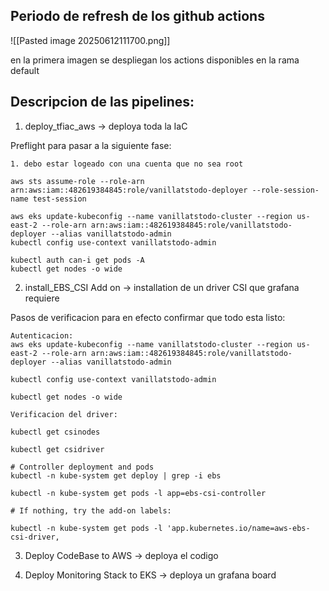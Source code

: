 
## Periodo de refresh de los github actions

![[Pasted image 20250612111700.png]]

en la primera imagen se despliegan los actions disponibles en la rama default

## Descripcion de las pipelines:

1. deploy_tfiac_aws -> deploya toda la IaC

Preflight para pasar a la siguiente fase:

```
1. debo estar logeado con una cuenta que no sea root
   
aws sts assume-role --role-arn arn:aws:iam::482619384845:role/vanillatstodo-deployer --role-session-name test-session

aws eks update-kubeconfig --name vanillatstodo-cluster --region us-east-2 --role-arn arn:aws:iam::482619384845:role/vanillatstodo-deployer --alias vanillatstodo-admin
kubectl config use-context vanillatstodo-admin

kubectl auth can-i get pods -A
kubectl get nodes -o wide   

```

2. install_EBS_CSI Add on -> installation de un driver CSI que grafana requiere

Pasos de verificacion para en efecto confirmar que todo esta listo:

```
Autenticacion:
aws eks update-kubeconfig --name vanillatstodo-cluster --region us-east-2 --role-arn arn:aws:iam::482619384845:role/vanillatstodo-deployer --alias vanillatstodo-admin

kubectl config use-context vanillatstodo-admin

kubectl get nodes -o wide

Verificacion del driver:

kubectl get csinodes

kubectl get csidriver

# Controller deployment and pods
kubectl -n kube-system get deploy | grep -i ebs

kubectl -n kube-system get pods -l app=ebs-csi-controller

# If nothing, try the add-on labels:

kubectl -n kube-system get pods -l 'app.kubernetes.io/name=aws-ebs-csi-driver,

```

3. Deploy CodeBase to AWS -> deploya el codigo

4. Deploy Monitoring Stack to EKS -> deploya un grafana board

